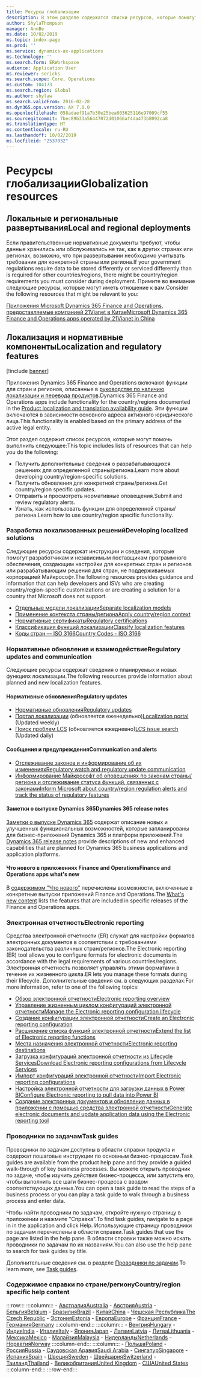 ```yaml
---
title: Ресурсы глобализации
description: В этом разделе содержатся списки ресурсов, которые помогут вам узнать больше о функциональности и предложениях, относящихся к конкретным странам и регионам.
author: ShylaThompson
manager: AnnBe
ms.date: 10/02/2019
ms.topic: index-page
ms.prod: ''
ms.service: dynamics-ax-applications
ms.technology: ''
ms.search.form: ERWorkspace
audience: Application User
ms.reviewer: sericks
ms.search.scope: Core, Operations
ms.custom: 104173
ms.search.region: Global
ms.author: shylaw
ms.search.validFrom: 2016-02-28
ms.dyn365.ops.version: AX 7.0.0
ms.openlocfilehash: 058adaef91a7b30e25bea603625116e97009cf55
ms.sourcegitcommit: 7bec89b33a56447072d01066af4da473b8092ca8
ms.translationtype: HT
ms.contentlocale: ru-RU
ms.lasthandoff: 10/02/2019
ms.locfileid: "2537032"
---
```

# <a name="globalization-resources"></a><span data-ttu-id="e0d5d-103">Ресурсы глобализации</span><span class="sxs-lookup"><span data-stu-id="e0d5d-103">Globalization resources</span></span>

## <a name="local-and-regional-deployments"></a><span data-ttu-id="e0d5d-104">Локальные и региональные развертывания</span><span class="sxs-lookup"><span data-stu-id="e0d5d-104">Local and regional deployments</span></span>
<span data-ttu-id="e0d5d-105">Если правительственные нормативные документы требуют, чтобы данные хранились или обслуживались не так, как в других странах или регионах, возможно, что при развертывании необходимо учитывать требования для конкретной страны или региона.</span><span class="sxs-lookup"><span data-stu-id="e0d5d-105">If your government regulations require data to be stored differently or serviced differently than is required for other countries/regions, there might be country/region requirements you must consider during deployment.</span></span> <span data-ttu-id="e0d5d-106">Примите во внимание следующие ресурсы, которые могут иметь отношение к вам:</span><span class="sxs-lookup"><span data-stu-id="e0d5d-106">Consider the following resources that might be relevant to you:</span></span>

[<span data-ttu-id="e0d5d-107">Приложения Microsoft Dynamics 365 Finance and Operations, предоставляемые компанией 21Vianet в Китае</span><span class="sxs-lookup"><span data-stu-id="e0d5d-107">Microsoft Dynamics 365 Finance and Operations apps operated by 21Vianet in China</span></span>](https://docs.microsoft.com/dynamics365/unified-operations/dev-itpro/deployment/china-local-deployment)

## <a name="localization-and-regulatory-features"></a><span data-ttu-id="e0d5d-108">Локализация и нормативные компоненты</span><span class="sxs-lookup"><span data-stu-id="e0d5d-108">Localization and regulatory features</span></span>

[!include [banner](../includes/banner.md)]

<span data-ttu-id="e0d5d-109">Приложения Dynamics 365 Finance and Operations включают функции для стран и регионов, описанные в [руководстве по наличию локализации и перевода продуктов](https://aka.ms/dynamics_365_international_availability_deck).</span><span class="sxs-lookup"><span data-stu-id="e0d5d-109">Dynamics 365 Finance and Operations apps include functionality for the country/regions documented in the [Product localization and translation availability guide](https://aka.ms/dynamics_365_international_availability_deck).</span></span> <span data-ttu-id="e0d5d-110">Эти функции включаются в зависимости основного адреса активного юридического лица.</span><span class="sxs-lookup"><span data-stu-id="e0d5d-110">This functionality is enabled based on the primary address of the active legal entity.</span></span> 

<span data-ttu-id="e0d5d-111">Этот раздел содержит список ресурсов, которые могут помочь выполнить следующее:</span><span class="sxs-lookup"><span data-stu-id="e0d5d-111">This topic includes lists of resources that can help you do the following:</span></span> 
- <span data-ttu-id="e0d5d-112">Получить дополнительные сведения о разрабатывающихся решениях для определенной страны/региона.</span><span class="sxs-lookup"><span data-stu-id="e0d5d-112">Learn more about developing country/region-specific solutions.</span></span>
- <span data-ttu-id="e0d5d-113">Получить обновления для конкретной страны/региона.</span><span class="sxs-lookup"><span data-stu-id="e0d5d-113">Get country/region specific updates.</span></span>
- <span data-ttu-id="e0d5d-114">Отправить и просмотреть нормативные оповещения.</span><span class="sxs-lookup"><span data-stu-id="e0d5d-114">Submit and review regulatory alerts.</span></span>
- <span data-ttu-id="e0d5d-115">Узнать, как использовать функции для определенной страны/региона.</span><span class="sxs-lookup"><span data-stu-id="e0d5d-115">Learn how to use country/region specific functionality.</span></span>

### <a name="developing-localized-solutions"></a><span data-ttu-id="e0d5d-116">Разработка локализованных решений</span><span class="sxs-lookup"><span data-stu-id="e0d5d-116">Developing localized solutions</span></span>
<span data-ttu-id="e0d5d-117">Следующие ресурсы содержат инструкции и сведения, которые помогут разработчикам и независимым поставщикам программного обеспечения, создающим настройки для конкретных стран и регионов или разрабатывающим решения для стран, не поддерживаемых корпорацией Майкрософт.</span><span class="sxs-lookup"><span data-stu-id="e0d5d-117">The following resources provides guidance and information that can help developers and ISVs who are creating country/region-specific customizations or are creating a solution for a country that Microsoft does not support.</span></span>
-   [<span data-ttu-id="e0d5d-118">Отдельные модели локализации</span><span class="sxs-lookup"><span data-stu-id="e0d5d-118">Separate localization models</span></span>](separate-localization-models.md)
-   [<span data-ttu-id="e0d5d-119">Применение контекста страны/региона</span><span class="sxs-lookup"><span data-stu-id="e0d5d-119">Apply country/region context</span></span>](apply-country-context.md)
-   [<span data-ttu-id="e0d5d-120">Нормативные сертификаты</span><span class="sxs-lookup"><span data-stu-id="e0d5d-120">Regulatory certifications</span></span>](regulatory-certifications.md)
-   [<span data-ttu-id="e0d5d-121">Классификация функций локализации</span><span class="sxs-lookup"><span data-stu-id="e0d5d-121">Classify localization features</span></span>](classify-localization-features.md)
-   [<span data-ttu-id="e0d5d-122">Коды стран — ISO 3166</span><span class="sxs-lookup"><span data-stu-id="e0d5d-122">Country Codes - ISO 3166</span></span>](https://www.iso.org/iso-3166-country-codes.html)

### <a name="regulatory-updates-and-communication"></a><span data-ttu-id="e0d5d-123">Нормативные обновления и взаимодействие</span><span class="sxs-lookup"><span data-stu-id="e0d5d-123">Regulatory updates and communication</span></span>
<span data-ttu-id="e0d5d-124">Следующие ресурсы содержат сведения о планируемых и новых функциях локализации.</span><span class="sxs-lookup"><span data-stu-id="e0d5d-124">The following resources provide information about planned and new localization features.</span></span> 

#### <a name="regulatory-updates"></a><span data-ttu-id="e0d5d-125">Нормативные обновления</span><span class="sxs-lookup"><span data-stu-id="e0d5d-125">Regulatory updates</span></span>
-   [<span data-ttu-id="e0d5d-126">Нормативные обновления</span><span class="sxs-lookup"><span data-stu-id="e0d5d-126">Regulatory updates</span></span>](../../../finance/localizations/regulatory-updates.md)
-   <span data-ttu-id="e0d5d-127">[Портал локализации](https://mbs.microsoft.com/customersource/northamerica/ax/support/support-news/GFMLocalizationPortalMC) (обновляется еженедельно)</span><span class="sxs-lookup"><span data-stu-id="e0d5d-127">[Localization portal](https://mbs.microsoft.com/customersource/northamerica/ax/support/support-news/GFMLocalizationPortalMC) (Updated weekly)</span></span>
-   <span data-ttu-id="e0d5d-128">[Поиск проблем LCS](../lifecycle-services/issue-search-lcs.md) (обновляется ежедневно)</span><span class="sxs-lookup"><span data-stu-id="e0d5d-128">[LCS issue search](../lifecycle-services/issue-search-lcs.md) (Updated daily)</span></span>

#### <a name="communication-and-alerts"></a><span data-ttu-id="e0d5d-129">Сообщения и предупреждения</span><span class="sxs-lookup"><span data-stu-id="e0d5d-129">Communication and alerts</span></span>
-   [<span data-ttu-id="e0d5d-130">Отслеживание законов и информирование об их изменениях</span><span class="sxs-lookup"><span data-stu-id="e0d5d-130">Regulatory watch and regulatory update communication</span></span>](regulatory-watch-communication.md)
-   [<span data-ttu-id="e0d5d-131">Информирование Майкрософт об оповещениях по законам страны/региона и отслеживание статуса функций, связанных с законами</span><span class="sxs-lookup"><span data-stu-id="e0d5d-131">Inform Microsoft about country/region regulation alerts and track the status of regulatory features</span></span>](submit-localization-alerts.md)

#### <a name="dynamics-365-release-notes"></a><span data-ttu-id="e0d5d-132">Заметки о выпуске Dynamics 365</span><span class="sxs-lookup"><span data-stu-id="e0d5d-132">Dynamics 365 release notes</span></span>
<span data-ttu-id="e0d5d-133">[Заметки о выпуске Dynamics 365](https://docs.microsoft.com/business-applications-release-notes/) содержат описание новых и улучшенных функциональных возможностей, которые запланированы для бизнес-приложений Dynamics 365 и платформ приложений.</span><span class="sxs-lookup"><span data-stu-id="e0d5d-133">The [Dynamics 365 release notes](https://docs.microsoft.com/business-applications-release-notes/) provide descriptions of new and enhanced capabilities that are planned for Dynamics 365 business applications and application platforms.</span></span> 

#### <a name="finance-and-operations-apps-whats-new"></a><span data-ttu-id="e0d5d-134">Что нового в приложениях Finance and Operations</span><span class="sxs-lookup"><span data-stu-id="e0d5d-134">Finance and Operations apps what's new</span></span>
<span data-ttu-id="e0d5d-135">В [содержимом "Что нового"](../../fin-ops/get-started/whats-new-changed.md) перечислены возможности, включенные в конкретные выпуски приложений Finance and Operations.</span><span class="sxs-lookup"><span data-stu-id="e0d5d-135">The [What's new content](../../fin-ops/get-started/whats-new-changed.md) lists the features that are included in specific releases of the Finance and Operations apps.</span></span>

### <a name="electronic-reporting"></a><span data-ttu-id="e0d5d-136">Электронная отчетность</span><span class="sxs-lookup"><span data-stu-id="e0d5d-136">Electronic reporting</span></span>
<span data-ttu-id="e0d5d-137">Средства электронной отчетности (ER) служат для настройки форматов электронных документов в соответствии с требованиями законодательства различных стран/регионов.</span><span class="sxs-lookup"><span data-stu-id="e0d5d-137">The Electronic reporting (ER) tool allows you to configure formats for electronic documents in accordance with the legal requirements of various countries/regions.</span></span> <span data-ttu-id="e0d5d-138">Электронная отчетность позволяет управлять этими форматами в течение их жизненного цикла.</span><span class="sxs-lookup"><span data-stu-id="e0d5d-138">ER lets you manage these formats during their lifecycle.</span></span> <span data-ttu-id="e0d5d-139">Дополнительные сведения см. в следующих разделах:</span><span class="sxs-lookup"><span data-stu-id="e0d5d-139">For more information, refer to one of the following topics:</span></span>
-   [<span data-ttu-id="e0d5d-140">Обзор электронной отчетности</span><span class="sxs-lookup"><span data-stu-id="e0d5d-140">Electronic reporting overview</span></span>](../analytics/general-electronic-reporting.md)
-   [<span data-ttu-id="e0d5d-141">Управление жизненным циклом конфигураций электронной отчетности</span><span class="sxs-lookup"><span data-stu-id="e0d5d-141">Manage the Electronic reporting configuration lifecycle</span></span>](../analytics/general-electronic-reporting-manage-configuration-lifecycle.md)
-   [<span data-ttu-id="e0d5d-142">Создание конфигурации электронной отчетности</span><span class="sxs-lookup"><span data-stu-id="e0d5d-142">Create an Electronic reporting configuration</span></span>](../analytics/electronic-reporting-configuration.md)
-   [<span data-ttu-id="e0d5d-143">Расширение списка функций электронной отчетности</span><span class="sxs-lookup"><span data-stu-id="e0d5d-143">Extend the list of Electronic reporting functions</span></span>](../analytics/general-electronic-reporting-formulas-list-extension.md)
-   [<span data-ttu-id="e0d5d-144">Места назначения электронной отчетности</span><span class="sxs-lookup"><span data-stu-id="e0d5d-144">Electronic reporting destinations</span></span>](../analytics/electronic-reporting-destinations.md)
-   [<span data-ttu-id="e0d5d-145">Загрузка конфигураций электронной отчетности из Lifecycle Services</span><span class="sxs-lookup"><span data-stu-id="e0d5d-145">Download Electronic reporting configurations from Lifecycle Services</span></span>](../analytics/download-electronic-reporting-configuration-lcs.md)
-   [<span data-ttu-id="e0d5d-146">Импорт конфигураций электронной отчетности</span><span class="sxs-lookup"><span data-stu-id="e0d5d-146">Import Electronic reporting configurations</span></span>](../analytics/electronic-reporting-import-ger-configurations.md)
-   [<span data-ttu-id="e0d5d-147">Настройка электронной отчетности для загрузки данных в Power BI</span><span class="sxs-lookup"><span data-stu-id="e0d5d-147">Configure Electronic reporting to pull data into Power BI</span></span>](../analytics/general-electronic-reporting-report-configuration-get-data-powerbi.md)
-   [<span data-ttu-id="e0d5d-148">Создание электронных документов и обновление данных в приложении с помощью средства электронной отчетности</span><span class="sxs-lookup"><span data-stu-id="e0d5d-148">Generate electronic documents and update application data using the Electronic reporting tool</span></span>](../analytics/generate-electronic-documents-update-application-data.md)

### <a name="task-guides"></a><span data-ttu-id="e0d5d-149">Проводники по задачам</span><span class="sxs-lookup"><span data-stu-id="e0d5d-149">Task guides</span></span>
<span data-ttu-id="e0d5d-150">Проводники по задачам доступны в области справки продукта и содержат пошаговые инструкции по основным бизнес-процессам.</span><span class="sxs-lookup"><span data-stu-id="e0d5d-150">Task guides are available from the product help pane and they provide a guided walk-through of key business processes.</span></span> <span data-ttu-id="e0d5d-151">Вы можете открыть проводник по задаче, чтобы изучить действия бизнес-процесса, или запустить его, чтобы выполнить все шаги бизнес-процесса с вводом соответствующих данных.</span><span class="sxs-lookup"><span data-stu-id="e0d5d-151">You can open a task guide to read the steps of a business process or you can play a task guide to walk through a business process and enter data.</span></span>

<span data-ttu-id="e0d5d-152">Чтобы найти проводники по задачам, откройте нужную страницу в приложении и нажмите "Справка".</span><span class="sxs-lookup"><span data-stu-id="e0d5d-152">To find task guides, navigate to a page in in the application and click Help.</span></span> <span data-ttu-id="e0d5d-153">Использующие страницу проводники по задачам перечислены в области справки.</span><span class="sxs-lookup"><span data-stu-id="e0d5d-153">Task guides that use the page are listed in the help pane.</span></span> <span data-ttu-id="e0d5d-154">В области справки также можно искать проводники по задачам по их названиям.</span><span class="sxs-lookup"><span data-stu-id="e0d5d-154">You can also use the help pane to search for task guides by title.</span></span>

<span data-ttu-id="e0d5d-155">Дополнительные сведения см. в разделе [Проводники по задачам](../../fin-ops/get-started/help-overview.md#task-guides).</span><span class="sxs-lookup"><span data-stu-id="e0d5d-155">To learn more, see [Task guides](../../fin-ops/get-started/help-overview.md#task-guides).</span></span>


### <a name="countryregion-specific-help-content"></a><span data-ttu-id="e0d5d-156">Содержимое справки по стране/региону</span><span class="sxs-lookup"><span data-stu-id="e0d5d-156">Country/region specific help content</span></span>
:::row:::
    :::column:::
        - [<span data-ttu-id="e0d5d-157">Австралия</span><span class="sxs-lookup"><span data-stu-id="e0d5d-157">Australia</span></span>](../../../finance/localizations/australia.md)
        - [<span data-ttu-id="e0d5d-158">Австрия</span><span class="sxs-lookup"><span data-stu-id="e0d5d-158">Austria</span></span>](../../../finance/localizations/austria.md)
        - [<span data-ttu-id="e0d5d-159">Бельгия</span><span class="sxs-lookup"><span data-stu-id="e0d5d-159">Belgium</span></span>](../../../finance/localizations/belgium.md)
        - [<span data-ttu-id="e0d5d-160">Бразилия</span><span class="sxs-lookup"><span data-stu-id="e0d5d-160">Brazil</span></span>](../../../finance/localizations/brazil.md)
        - [<span data-ttu-id="e0d5d-161">Китай</span><span class="sxs-lookup"><span data-stu-id="e0d5d-161">China</span></span>](../../../finance/localizations/china.md)
        - [<span data-ttu-id="e0d5d-162">Чешская Республика</span><span class="sxs-lookup"><span data-stu-id="e0d5d-162">The Czech Republic</span></span>](../../../finance/localizations/czech-republic.md)
        - [<span data-ttu-id="e0d5d-163">Эстония</span><span class="sxs-lookup"><span data-stu-id="e0d5d-163">Estonia</span></span>](../../../finance/localizations/estonia.md)
        - [<span data-ttu-id="e0d5d-164">Европа</span><span class="sxs-lookup"><span data-stu-id="e0d5d-164">Europe</span></span>](../../../finance/localizations/europe.md)
        - [<span data-ttu-id="e0d5d-165">Франция</span><span class="sxs-lookup"><span data-stu-id="e0d5d-165">France</span></span>](../../../finance/localizations/france.md)
        - [<span data-ttu-id="e0d5d-166">Германия</span><span class="sxs-lookup"><span data-stu-id="e0d5d-166">Germany</span></span>](../../../finance/localizations/germany.md)
    :::column-end:::
    :::column:::
        - [<span data-ttu-id="e0d5d-167">Венгрия</span><span class="sxs-lookup"><span data-stu-id="e0d5d-167">Hungary</span></span>](../../../finance/localizations/hungary.md)
        - [<span data-ttu-id="e0d5d-168">Индия</span><span class="sxs-lookup"><span data-stu-id="e0d5d-168">India</span></span>](../../../finance/localizations/india.md)
        - [<span data-ttu-id="e0d5d-169">Италия</span><span class="sxs-lookup"><span data-stu-id="e0d5d-169">Italy</span></span>](../../../finance/localizations/italy.md)
        - [<span data-ttu-id="e0d5d-170">Япония</span><span class="sxs-lookup"><span data-stu-id="e0d5d-170">Japan</span></span>](../../../finance/localizations/japan.md)
        - [<span data-ttu-id="e0d5d-171">Латвия</span><span class="sxs-lookup"><span data-stu-id="e0d5d-171">Latvia</span></span>](../../../finance/localizations/latvia.md)
        - [<span data-ttu-id="e0d5d-172">Литва</span><span class="sxs-lookup"><span data-stu-id="e0d5d-172">Lithuania</span></span>](../../../finance/localizations/lithuania.md)
        - [<span data-ttu-id="e0d5d-173">Мексика</span><span class="sxs-lookup"><span data-stu-id="e0d5d-173">Mexico</span></span>](../../../finance/localizations/mexico.md)
        - [<span data-ttu-id="e0d5d-174">Малайзия</span><span class="sxs-lookup"><span data-stu-id="e0d5d-174">Malaysia</span></span>](../../../finance/localizations/malaysia.md)
        - [<span data-ttu-id="e0d5d-175">Нидерланды</span><span class="sxs-lookup"><span data-stu-id="e0d5d-175">Netherlands</span></span>](../../../finance/localizations/netherlands.md)
        - [<span data-ttu-id="e0d5d-176">Норвегия</span><span class="sxs-lookup"><span data-stu-id="e0d5d-176">Norway</span></span>](../../../finance/localizations/norway.md)
    :::column-end:::
    :::column:::
        - [<span data-ttu-id="e0d5d-177">Польша</span><span class="sxs-lookup"><span data-stu-id="e0d5d-177">Poland</span></span>](../../../finance/localizations/poland.md)
        - [<span data-ttu-id="e0d5d-178">Россия</span><span class="sxs-lookup"><span data-stu-id="e0d5d-178">Russia</span></span>](../../../finance/localizations/russia.md)
        - [<span data-ttu-id="e0d5d-179">Саудовская Аравия</span><span class="sxs-lookup"><span data-stu-id="e0d5d-179">Saudi Arabia</span></span>](../../../finance/localizations/saudi-arabia.md)
        - [<span data-ttu-id="e0d5d-180">Сингапур</span><span class="sxs-lookup"><span data-stu-id="e0d5d-180">Singapore</span></span>](../../../finance/localizations/singapore.md)
        - [<span data-ttu-id="e0d5d-181">Испания</span><span class="sxs-lookup"><span data-stu-id="e0d5d-181">Spain</span></span>](../../../finance/localizations/spain.md)
        - [<span data-ttu-id="e0d5d-182">Швеция</span><span class="sxs-lookup"><span data-stu-id="e0d5d-182">Sweden</span></span>](../../../finance/localizations/sweden.md)
        - [<span data-ttu-id="e0d5d-183">Швейцария</span><span class="sxs-lookup"><span data-stu-id="e0d5d-183">Switzerland</span></span>](../../../finance/localizations/switzerland.md)
        - [<span data-ttu-id="e0d5d-184">Таиланд</span><span class="sxs-lookup"><span data-stu-id="e0d5d-184">Thailand</span></span>](../../../finance/localizations/thailand.md)
        - [<span data-ttu-id="e0d5d-185">Великобритания</span><span class="sxs-lookup"><span data-stu-id="e0d5d-185">United Kingdom</span></span>](../../../finance/localizations/united-kingdom.md)
        - [<span data-ttu-id="e0d5d-186">США</span><span class="sxs-lookup"><span data-stu-id="e0d5d-186">United States</span></span>](../../../finance/localizations/united-states.md)
    :::column-end:::
:::row-end:::






